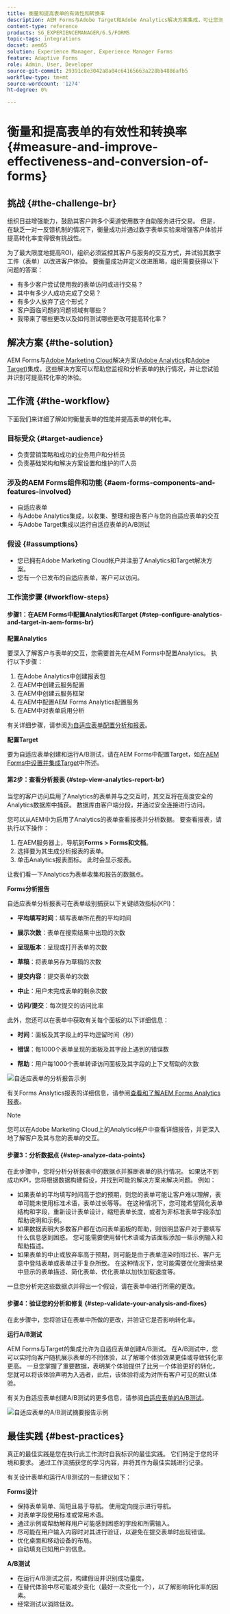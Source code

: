 ```yaml
---
title: 衡量和提高表单的有效性和转换率
description: AEM Forms与Adobe Target和Adobe Analytics解决方案集成，可让您测量并提高表单的性能和转化率。
content-type: reference
products: SG_EXPERIENCEMANAGER/6.5/FORMS
topic-tags: integrations
docset: aem65
solution: Experience Manager, Experience Manager Forms
feature: Adaptive Forms
role: Admin, User, Developer
source-git-commit: 29391c8e3042a8a04c64165663a228bb4886afb5
workflow-type: tm+mt
source-wordcount: '1274'
ht-degree: 0%

---
```


# 衡量和提高表单的有效性和转换率{#measure-and-improve-effectiveness-and-conversion-of-forms}

## 挑战 {#the-challenge-br}

组织日益增强能力，鼓励其客户跨多个渠道使用数字自助服务进行交易。 但是，在缺乏一对一反馈机制的情况下，衡量成功并通过数字表单实验来增强客户体验并提高转化率变得很有挑战性。

为了最大限度地提高ROI，组织必须监控其客户与服务的交互方式，并试验其数字工件（表单）以改进客户体验。 要衡量成功并定义改进策略，组织需要获得以下问题的答案：

* 有多少客户尝试使用我的表单访问或进行交易？
* 其中有多少人成功完成了交易？
* 有多少人放弃了这个形式？
* 客户面临问题的问题领域有哪些？
* 我带来了哪些更改以及如何测试哪些更改可提高转化率？

## 解决方案 {#the-solution}

AEM Forms与[Adobe Marketing Cloud](https://www.adobe.com/marketing-cloud.html)解决方案([Adobe Analytics](https://www.adobe.com/marketing-cloud/web-analytics.html)和[Adobe Target](https://www.adobe.com/marketing-cloud/testing-targeting.html))集成，这些解决方案可以帮助您监视和分析表单的执行情况，并让您试验并识别可提高转化率的体验。

## 工作流 {#the-workflow}

下面我们来详细了解如何衡量表单的性能并提高表单的转化率。

### 目标受众 {#target-audience}

* 负责营销策略和成功的业务用户和分析员
* 负责基础架构和解决方案设置和维护的IT人员

### 涉及的AEM Forms组件和功能 {#aem-forms-components-and-features-involved}

* 自适应表单
* 与Adobe Analytics集成，以收集、整理和报告客户与您的自适应表单的交互
* 与Adobe Target集成以运行自适应表单的A/B测试

### 假设 {#assumptions}

* 您已拥有Adobe Marketing Cloud帐户并注册了Analytics和Target解决方案。
* 您有一个已发布的自适应表单，客户可以访问。

### 工作流步骤 {#workflow-steps}

#### 步骤1：在AEM Forms中配置Analytics和Target  {#step-configure-analytics-and-target-in-aem-forms-br}

**配置Analytics**

要深入了解客户与表单的交互，您需要首先在AEM Forms中配置Analytics。 执行以下步骤：

1. 在Adobe Analytics中创建报表包
1. 在AEM中创建云服务配置
1. 在AEM中创建云服务框架
1. 在AEM中配置AEM Forms Analytics配置服务
1. 在AEM中对表单启用分析

有关详细步骤，请参阅[为自适应表单配置分析和报表](../../forms/using/configure-analytics-forms-documents.md)。

**配置Target**

要为自适应表单创建和运行A/B测试，请在AEM Forms中配置Target，如[在AEM Forms中设置并集成Target](../../forms/using/ab-testing-adaptive-forms.md#p-set-up-and-integrate-target-in-aem-forms-p)中所述。

#### 第2步：查看分析报表 {#step-view-analytics-report-br}

当您的客户访问启用了Analytics的表单并与之交互时，其交互将在高度安全的Analytics数据库中捕获。 数据库由客户端分段，并通过安全连接进行访问。

您可以从AEM中为启用了Analytics的表单查看报表并分析数据。 要查看报表，请执行以下操作：

1. 在AEM服务器上，导航到&#x200B;**Forms > Forms和文档**。
1. 选择要为其生成分析报表的表单。
1. 单击Analytics报表图标。 此时会显示报表。

让我们看一下Analytics为表单收集和报告的数据点。

**Forms分析报告**

自适应表单分析报表可在表单级别捕获以下关键绩效指标(KPI)：

* **平均填写时间**：填写表单所花费的平均时间
* **展示次数**：表单在搜索结果中出现的次数

* **呈现版本**：呈现或打开表单的次数
* **草稿**：将表单另存为草稿的次数

* **提交内容**：提交表单的次数
* **中止**：用户未完成表单的剩余次数
* **访问/提交**：每次提交的访问比率

此外，您还可以在表单中获取有关每个面板的以下详细信息：

* **时间**：面板及其字段上的平均逗留时间（秒）

* **错误**：每1000个表单呈现的面板及其字段上遇到的错误数

* **帮助**：用户每1000个表单转译访问面板及其字段的上下文帮助的次数

![自适应表单的分析报告示例](assets/summary-report.png)

有关Forms Analytics报表的详细信息，请参阅[查看和了解AEM Forms Analytics报表](../../forms/using/view-understand-aem-forms-analytics-reports.md)。

>[!NOTE]
>
>您可以在Adobe Marketing Cloud上的Analytics帐户中查看详细报告，并更深入地了解客户及其与您的表单的交互。

#### 步骤3：分析数据点 {#step-analyze-data-points}

在此步骤中，您将分析分析报表中的数据点并推断表单的执行情况。 如果达不到成功KPI，您将根据数据构建假设，并找到可能的解决方案来解决问题。 例如：

* 如果表单的平均填写时间高于您的预期，则您的表单可能让客户难以理解，表单可能未使用标准术语，表单过长等等。 在这种情况下，您可能希望简化表单结构和字段，重新设计表单设计，缩短表单长度，或者为非标准表单字段添加帮助说明和示例。
* 如果数据表明大多数客户都在访问表单面板的帮助，则很明显客户对于要填写什么信息感到困惑。 您可能需要使用替代术语或为该面板添加一些示例输入和帮助描述。
* 如果表单的中止或放弃率高于预期，则可能是由于表单渲染时间过长、客户无意中登陆表单或表单过于复杂所致。 在这种情况下，您可能需要优化搜索结果中显示的表单描述、简化表单、优化表单以加快加载速度等。

一旦您分析完这些数据点并得出一个假设，请在表单中进行所需的更改。

#### 步骤4：验证您的分析和修复 {#step-validate-your-analysis-and-fixes}

在此步骤中，您将验证在表单中所做的更改，并验证它是否影响转化率。

**运行A/B测试**

AEM Forms与Target的集成允许为自适应表单创建A/B测试。 在A/B测试中，您可以实时向客户随机展示表单的不同体验，以了解哪个体验效果更佳或导致转化率更高。 一旦您掌握了重要数据，表明某个体验提供了比另一个体验更好的转化，您就可以将该体验声明为入选者，此后，该体验将成为对所有客户可见的默认体验。

有关为自适应表单创建A/B测试的更多信息，请参阅[自适应表单的A/B测试](../../forms/using/ab-testing-adaptive-forms.md)。

![自适应表单的A/B测试摘要报告示例](assets/ab-test-report-4.png)

## 最佳实践 {#best-practices}

真正的最佳实践是您在执行此工作流时自我标识的最佳实践。 它们特定于您的环境和要求。 通过工作流捕获您的学习内容，并将其作为最佳实践进行记录。

有关设计表单和运行A/B测试的一些建议如下：

**Forms设计**

* 保持表单简单、简短且易于导航。 使用定向提示进行导航。
* 对表单字段使用标准或常用术语。
* 通过示例或帮助解释用户可能感到困惑的字段和所需输入。
* 尽可能在用户输入内容时对其进行验证，以避免在提交表单时出现错误。
* 优化桌面和移动设备的布局。
* 自动填充已知用户的信息。

**A/B测试**

* 在运行A/B测试之前，构建假设并识别成功量度。
* 在替代体验中尽可能减少变化（最好一次变化一个），以了解影响转化率的因素。
* 经常测试以消除低效。
